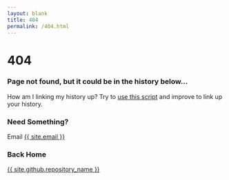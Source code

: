 ```yaml
---
layout: blank
title: 404
permalink: /404.html
---
```

<h1>404</h1>
<h3>Page not found, but it could be in the history below...</h3>

<div id="wb404"></div>
<script src="https://archive.org/web/wb404.js"> </script>

<p>How am I linking my history up? Try to <a href="https://github.com/rejon/wb404js">use this script</a> and improve to link up your history.</p>
<h3>Need Something?</h3>
<p>Email <a href="mailto:{{ site.email }}">{{ site.email }}</a></p>

<h3>Back Home</h3>
<p><a href="{{ site.url }}">{{ site.github.repository_name }}</a></p>
